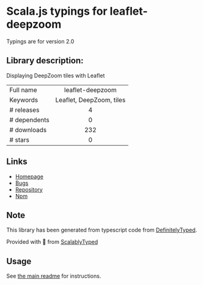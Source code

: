 
# Scala.js typings for leaflet-deepzoom

Typings are for version 2.0

## Library description:
Displaying DeepZoom tiles with Leaflet

|                    |                 |
| ------------------ | :-------------: |
| Full name          | leaflet-deepzoom |
| Keywords           | Leaflet, DeepZoom, tiles |
| # releases         | 4 |
| # dependents       | 0 |
| # downloads        | 232 |
| # stars            | 0 |

## Links
- [Homepage](https://github.com/alfarisi/leaflet-deepzoom#readme)
- [Bugs](https://github.com/alfarisi/leaflet-deepzoom/issues)
- [Repository](https://github.com/alfarisi/leaflet-deepzoom)
- [Npm](https://www.npmjs.com/package/leaflet-deepzoom)
    


## Note
This library has been generated from typescript code from [DefinitelyTyped](https://definitelytyped.org).

Provided with :purple_heart: from [ScalablyTyped](https://github.com/oyvindberg/ScalablyTyped)

## Usage
See [the main readme](../../readme.md) for instructions.


